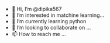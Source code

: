 - 👋 Hi, I’m @dipika567
- 👀 I’m interested in matchine learning...
- 🌱 I’m currently learning python
- 💞️ I’m looking to collaborate on ...
- 📫 How to reach me ...
<!---
dipika567/dipika567 is a ✨ special ✨ repository because its `README.md` (this file) appears on your GitHub profile.
You can click the Preview link to take a look at your changes.
--->
